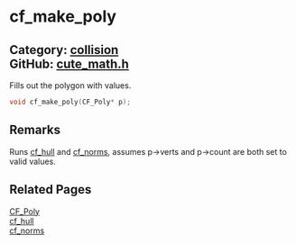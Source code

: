 [//]: # (This file is automatically generated by Cute Framework's docs parser.)
[//]: # (Do not edit this file by hand!)
[//]: # (See: https://github.com/RandyGaul/cute_framework/blob/master/samples/docs_parser.cpp)
[](../header.md ':include')

# cf_make_poly

Category: [collision](/api_reference?id=collision)  
GitHub: [cute_math.h](https://github.com/RandyGaul/cute_framework/blob/master/include/cute_math.h)  
---

Fills out the polygon with values.

```cpp
void cf_make_poly(CF_Poly* p);
```

## Remarks

Runs [cf_hull](/collision/cf_hull.md) and [cf_norms](/collision/cf_norms.md), assumes p->verts and p->count are both set to valid values.

## Related Pages

[CF_Poly](/collision/cf_poly.md)  
[cf_hull](/collision/cf_hull.md)  
[cf_norms](/collision/cf_norms.md)  
